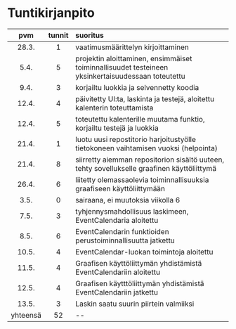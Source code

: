 # Tuntikirjanpito

| pvm | tunnit | suoritus |
| :--:|:------:| :-------|
|28.3.| 1 | vaatimusmäärittelyn kirjoittaminen|
|5.4. | 5 | projektin aloittaminen, ensimmäiset toiminnallisuudet testeineen yksinkertaisuudessaan toteutettu|
|9.4. | 3 | korjailtu luokkia ja selvennetty koodia|
|12.4.| 4 | päivitetty UI:ta, laskinta ja testejä, aloitettu kalenterin toteuttamista|
|12.4.| 5 | toteutettu kalenterille muutama funktio, korjailtu testejä ja luokkia|
|21.4.| 1 | luotu uusi repostitorio harjoitustyölle tietokoneen vaihtamisen vuoksi (helpointa)|
|21.4.| 8 | siirretty aiemman repositorion sisältö uuteen, tehty sovellukselle graafinen käyttöliittymä|
|26.4.| 6 | liitetty olemassaolevia toiminnallisuuksia graafiseen käyttöliittymään|
|3.5. | 0 | sairaana, ei muutoksia viikolla 6|
|7.5. | 3 | tyhjennysmahdollisuus laskimeen, EventCalendaria aloitettu|
|8.5. | 6 | EventCalendarin funktioiden perustoiminnallisuutta jatkettu|
|10.5.| 4 | EventCalendar-luokan toimintoja aloitettu|
|11.5.| 4 | Graafisen käyttöliittymän yhdistämistä EventCalendariin aloitettu|
|12.5.| 4 | Graafisen käytttöliittymän yhdistämistä EventCalendariin jatkettu|
|13.5.| 3 | Laskin saatu suurin piirtein valmiiksi|
|yhteensä| 52 | --|
